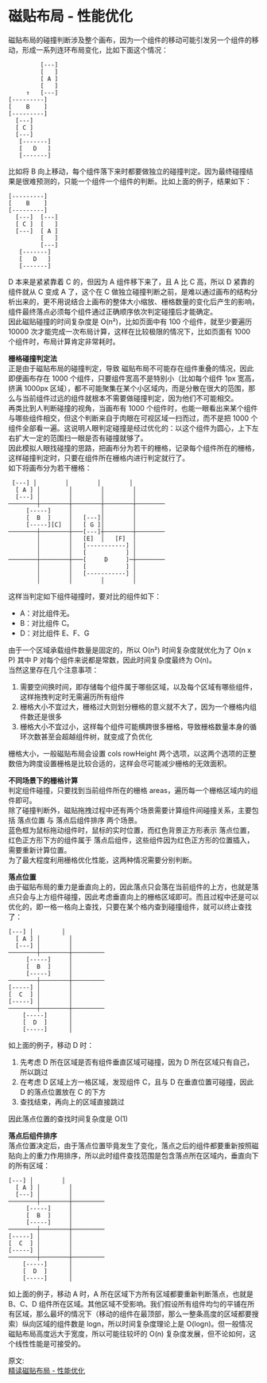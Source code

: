 # 磁贴布局 - 性能优化
磁贴布局的碰撞判断涉及整个画布，因为一个组件的移动可能引发另一个组件的移动，形成一系列连环布局变化，比如下面这个情况：  
``` 
         [---]
         [   ]
         [ A ]
         [   ]
     ↑   [---]
[---------]
[    B    ]
[---------]
  [---]
  [ C ]
  [---]
   [-------]
   [   D   ]
   [-------]
```
比如将 B 向上移动，每个组件落下来时都要做独立的碰撞判定。因为最终碰撞结果是很难预测的，只能一个组件一个组件的判断。比如上面的例子，结果如下：  
``` 
[---------]
[    B    ]
[---------]
  [---]  [---]
  [ C ]  [   ]
  [---]  [ A ]
         [   ]
         [---]
   [-------]
   [   D   ]
   [-------]
```
D 本来是紧紧靠着 C 的，但因为 A 组件移下来了，且 A 比 C 高，所以 D 紧靠的组件就从 C 变成 A 了，这个在 C 做独立碰撞判断之前，是难以通过画布的结构分析出来的，更不用说结合上画布的整体大小缩放、栅格数量的变化后产生的影响，组件最终落点必须每个组件通过正确顺序依次判定碰撞后才能确定。  
因此磁贴碰撞的时间复杂度是 O(n²)，比如页面中有 100 个组件，就至少要遍历 10000 次才能完成一次布局计算，这样在比较极限的情况下，比如页面有 1000 个组件时，布局计算肯定非常耗时。  

**栅格碰撞判定法**  
正是由于磁贴布局的碰撞判定，导致 磁贴布局不可能存在组件重叠的情况，因此即便画布存在 1000 个组件，只要组件宽高不是特别小（比如每个组件 1px 宽高，挤满 1000px 区域），都不可能聚集在某个小区域内，而是分散在很大的范围，那么与当前组件过远的组件就根本不需要做碰撞判定，因为他们不可能相交。  
再类比到人判断碰撞的视角，当画布有 1000 个组件时，也能一眼看出来某个组件与哪些组件相交，但这个判断来自于肉眼在可视区域一扫而过，而不是把 1000 个组件全部看一遍。这说明人眼判定碰撞是经过优化的：以这个组件为圆心，上下左右扩大一定的范围扫一眼是否有碰撞就够了。  
因此模拟人眼找碰撞的思路，把画布分为若干的栅格，记录每个组件所在的栅格，这样碰撞判定时，只要在组件所在栅格内进行判定就行了。  
如下将画布分为若干栅格：  
``` 
 [---] │        │        │        │
  [ A ] │        │        │        │
  [---] │        │        │        │
────────┼────────┼────────┼────────┼────────
     [-----]     │        │        │
     [  B  ]     │   [---]│        │
     [-----][C]  │   [ G ]│        │
────────┼────────┼───[---]┼────────┼────────
        │        │   [E]  │   [F]  │
        │        │   [-----------] │
        │        │   [           ] │
────────┼────────┼───[     D     ]─┼────────
        │        │   [           ] │
        │        │   [-----------] │
        │        │        │        │
```
这样当判定如下组件碰撞时，要对比的组件如下：  
- A：对比组件无。
- B：对比组件 C。
- D：对比组件 E、F、G

由于一个区域承载组件数量是固定的，所以 O(n²) 时间复杂度就优化为了 O(n x P) 其中 P 对每个组件来说都是常数，因此时间复杂度最终为 O(n)。  
当然这里存在几个注意事项：  
1. 需要空间换时间，即存储每个组件属于哪些区域，以及每个区域有哪些组件，这样拖拽判定时无需遍历所有组件
2. 栅格大小不宜过大，栅格过大则划分栅格的意义就不大了，因为一个栅格内组件数还是很多
3. 栅格大小不宜过小，这样每个组件可能横跨很多栅格，导致栅格数量本身的循环次数甚至会超越组件树，就变成了负优化

栅格大小，一般磁贴布局会设置 cols rowHeight 两个选项，以这两个选项的正整数倍为跨度设置栅格是比较合适的，这样会尽可能减少栅格的无效面积。  

**不同场景下的栅格计算**  
判定组件碰撞，只要找到当前组件所在的栅格 areas，遍历每一个栅格区域内的组件即可。  
除了碰撞判断外，磁贴拖拽过程中还有两个场景需要计算组件间碰撞关系，主要包括 落点位置 与 落点后组件排序 两个场景。  
蓝色框为鼠标拖动组件时，鼠标的实时位置，而红色背景正方形表示 落点位置，红色正方形下方的组件属于 落点后组件，这些组件因为红色正方形的位置插入，需要重新计算位置。  
为了最大程度利用栅格优化性能，这两种情况需要分别判断。  

**落点位置**  
由于磁贴布局的重力是垂直向上的，因此落点只会落在当前组件的上方，也就是落点只会与上方组件碰撞，因此考虑垂直向上的栅格区域即可。而且过程中还是可以优化的，即一格一格向上查找，只要在某个格内查到碰撞组件，就可以终止查找了：  
``` 
[---] │        │
  [ A ] │        │
  [---] │        │
────────┼────────┼─────────
     [-----]     │
     [  B  ]     │
     [-----]     │
────────┼────────┼─────────
[-----] │        │
[  C  ] │        │
[-----] │        │
────────┼────────┼─────────
    [-----]      │
    [  D  ]      │
    [-----]      │
```
如上面的例子，移动 D 时：  
1. 先考虑 D 所在区域是否有组件垂直区域可碰撞，因为 D 所在区域只有自己，所以跳过
2. 在考虑 D 区域上方一格区域，发现组件 C，且与 D 在垂直位置可碰撞，因此 D 的落点位置放在 C 的下方
3. 查找结束，再向上的区域直接跳过

因此落点位置的查找时间复杂度是 O(1)  

**落点后组件排序**  
落点位置决定后，由于落点位置毕竟发生了变化，落点之后的组件都要重新按照磁贴向上的重力作用排序，所以此时组件查找范围是包含落点所在区域内，垂直向下的所有区域：  
``` 
[---] │        │
  [ A ] │        │
  [---] │        │
────────┼────────┼─────────
     [-----]     │
     [  B  ]     │
     [-----]     │
────────┼────────┼─────────
[-----] │        │
[  C  ] │        │
[-----] │        │
────────┼────────┼─────────
    [-----]      │
    [  D  ]      │
    [-----]      │
```
如上面的例子，移动 A 时，A 所在区域下方所有区域都要重新判断落点，也就是 B、C、D 组件所在区域。其他区域不受影响。我们假设所有组件均匀的平铺在所有区域，那么最坏的情况下（移动的组件在最顶部，那么一整条高度的区域都要搜索）纵向区域的组件数是 logn，所以时间复杂度理论上是 O(logn)。但一般情况磁贴布局高度远大于宽度，所以可能往较坏的 O(n) 复杂度发展，但不论如何，这个线性性能是可接受的。

原文:  
[精读磁贴布局 - 性能优化](https://mp.weixin.qq.com/s/FY49a3iYCRPG3EbPgnbf1g)
